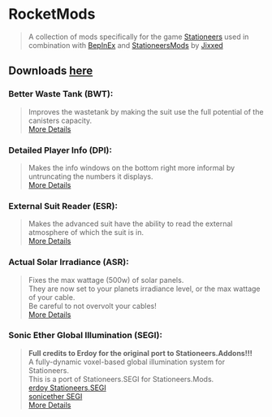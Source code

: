 # RocketMods
> A collection of mods specifically for the game [Stationeers](https://store.steampowered.com/app/544550/Stationeers/) 
used in combination with [BepInEx](https://github.com/BepInEx/BepInEx) and
[StationeersMods](https://github.com/jixxed/StationeersMods/releases/latest/)
by [Jixxed](https://github.com/jixxed/)<br>

## Downloads [here](https://github.com/TerameTechYT/RocketMods/tree/development/Build/x64/Release)

### Better Waste Tank (BWT):
> Improves the wastetank by making the suit use the full potential of the canisters capacity.<br>
> [More Details](https://github.com/TerameTechYT/RocketMods/tree/development/Source/BetterWasteTank)<br>

### Detailed Player Info (DPI):
> Makes the info windows on the bottom right more informal by untruncating the numbers it displays.<br>
> [More Details](https://github.com/TerameTechYT/RocketMods/tree/development/Source/DetailedPlayerInfo)<br>

### External Suit Reader (ESR):
> Makes the advanced suit have the ability to read the external atmosphere of which the suit is in.<br>
> [More Details](https://github.com/TerameTechYT/RocketMods/tree/development/Source/ExternalSuitReader)<br>

### Actual Solar Irradiance (ASR):
> Fixes the max wattage (500w) of solar panels.<br>
> They are now set to your planets irradiance level, or the max wattage of your cable.<br>
> Be careful to not overvolt your cables!<br>
> [More Details](https://github.com/TerameTechYT/RocketMods/tree/development/Source/ActualSolarIrradiance)<br>

### Sonic Ether Global Illumination (SEGI):
> **Full credits to Erdoy for the original port to Stationeers.Addons!!!**<br>
> A fully-dynamic voxel-based global illumination system for Stationeers.<br>
> This is a port of Stationeers.SEGI for Stationeers.Mods. <br>
> [erdoy Stationeers.SEGI](https://github.com/Erdroy/Stationeers.SEGI/)<br>
> [sonicether SEGI](https://github.com/sonicether/SEGI)<br>
> [More Details](https://github.com/TerameTechYT/RocketMods/tree/development/Source/SEGIMod)<br>